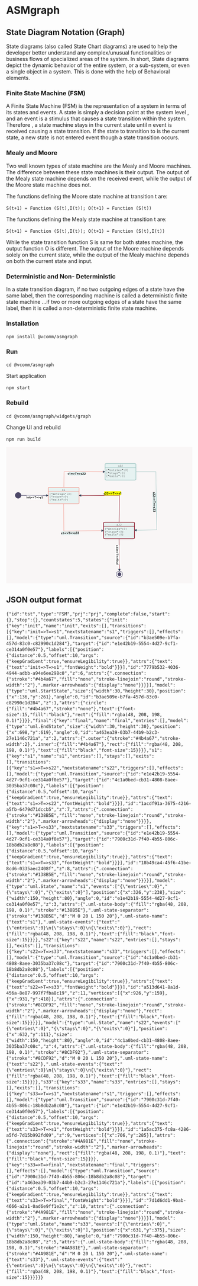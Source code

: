 # ASMgraph
## State Diagram Notation (Graph) 

State diagrams (also called State Chart diagrams) are used to help the developer better understand any complex/unusual functionalities or business flows of specialized areas of the system. In short, State diagrams depict the dynamic behavior of the entire system, or a sub-system, or even a single object in a system. This is done with the help of Behavioral elements.

### Finite State Machine (FSM) 

A Finite State Machine (FSM) is the representation of a system in terms of its states and events. A state is simply a decision point at the system level , and an event is a stimulus that causes a state transition within the system. Therefore , a state machine stays in the current state until n event is received causing a state transition. If the state to transition to is the current state, a new state is not entered event though a state transition occurs.

### Mealy and Moore

Two well known types of state machine are the Mealy and Moore machines. The difference between these state machines is their output. The output of the Mealy state machine depends on the received event, while the output of the Moore state machine does not.

The functions defining the Moore state machine at transition t are: 

`S(t+1) = Function (S(t),I(t)); O(t+1) = Function (S(t))`

The functions defining the Mealy state machine at transition t are: 

`S(t+1) = Function (S(t),I(t)); O(t+1) = Function (S(t),I(t))`

While the state transition function S is same for both states machine, the output function O is different. The output of the Moore machine depends solely on the current state, while the output of the Mealy machine depends on both the current state and input.

### Deterministic and Non- Deterministic

In a state transition diagram, if no two outgoing edges of a state have the same label, then the corresponding machine is called a deterministic finite state machine …if two or more outgoing edges of a state have the same label, then it is called a non-deterministic finite state machine.

### Installation

` npm install @vcomm/asmgraph `

### Run

` cd @vcomm/asmgraph `

Start application

` npm start ` 

### Rebuild

` cd @vcomm/asmgraph/widgets/graph `

Change UI and rebuild

` npm run build `

<img src="img/UMLgraph.png">

## JSON output format

```
{"id":"tst","type":"FSM","prj":"prj","complete":false,"start":{},"stop":{},"countstates":5,"states":{"init":{"key":"init","name":"init","exits":[],"transitions":[{"key":"init=>T=>s1","nextstatename":"s1","triggers":[],"effects":[],"model":{"type":"uml.Transition","source":{"id":"b3ae509e-b7fa-457d-83c0-c82990c1d284"},"target":{"id":"e1e42b19-5554-4d27-9cf1-ce314a0f0e57"},"labels":[{"position":{"distance":0.5,"offset":10,"args":{"keepGradient":true,"ensureLegibility":true}},"attrs":{"text":{"text":"init=>T=>s1","fontWeight":"bold"}}}],"id":"7779b532-4036-4944-adbb-a94e6ee298c0","z":6,"attrs":{".connection":{"stroke":"#4b4a67","fill":"none","stroke-linejoin":"round","stroke-width":"2"},".marker-arrowheads":{"display":"none"}}}}],"model":{"type":"uml.StartState","size":{"width":30,"height":30},"position":{"x":136,"y":261},"angle":0,"id":"b3ae509e-b7fa-457d-83c0-c82990c1d284","z":1,"attrs":{"circle":{"fill":"#4b4a67","stroke":"none"},"text":{"font-size":15,"fill":"black"},"rect":{"fill":"rgba(48, 208, 198, 0.1)"}}}},"final":{"key":"final","name":"final","entries":[],"model":{"type":"uml.EndState","size":{"width":30,"height":30},"position":{"x":698,"y":619},"angle":0,"id":"a463ea39-03b7-44b9-b2c3-27e1146c721a","z":2,"attrs":{".outer":{"stroke":"#4b4a67","stroke-width":2},".inner":{"fill":"#4b4a67"},"rect":{"fill":"rgba(48, 208, 198, 0.1)"},"text":{"fill":"black","font-size":15}}}},"s1":{"key":"s1","name":"s1","entries":[],"stays":[],"exits":[],"transitions":[{"key":"s1=>T=>s22","nextstatename":"s22","triggers":[],"effects":[],"model":{"type":"uml.Transition","source":{"id":"e1e42b19-5554-4d27-9cf1-ce314a0f0e57"},"target":{"id":"4c1a0bed-cb31-4808-8aee-3035ba37c08c"},"labels":[{"position":{"distance":0.5,"offset":10,"args":{"keepGradient":true,"ensureLegibility":true}},"attrs":{"text":{"text":"s1=>T=>s22","fontWeight":"bold"}}}],"id":"1acdf91a-3675-4216-a5fb-6479d71dccb5","z":7,"attrs":{".connection":{"stroke":"#138B5E","fill":"none","stroke-linejoin":"round","stroke-width":"2"},".marker-arrowheads":{"display":"none"}}}},{"key":"s1=>T=>s33","nextstatename":"s33","triggers":[],"effects":[],"model":{"type":"uml.Transition","source":{"id":"e1e42b19-5554-4d27-9cf1-ce314a0f0e57"},"target":{"id":"7900c31d-7f40-4b55-806c-18b8db2a8c08"},"labels":[{"position":{"distance":0.5,"offset":10,"args":{"keepGradient":true,"ensureLegibility":true}},"attrs":{"text":{"text":"s1=>T=>s33","fontWeight":"bold"}}}],"id":"18b49ca4-45f6-41be-8cd6-0335aec2408f","z":8,"attrs":{".connection":{"stroke":"#138B5E","fill":"none","stroke-linejoin":"round","stroke-width":"2"},".marker-arrowheads":{"display":"none"}}}}],"model":{"type":"uml.State","name":"s1","events":["{\"entries\":0}","{\"stays\":0}","{\"exits\":0}"],"position":{"x":326,"y":238},"size":{"width":150,"height":80},"angle":0,"id":"e1e42b19-5554-4d27-9cf1-ce314a0f0e57","z":3,"attrs":{".uml-state-body":{"fill":"rgba(48, 208, 198, 0.1)","stroke":"#138B5E"},".uml-state-separator":{"stroke":"#138B5E","d":"M 0 20 L 150 20"},".uml-state-name":{"text":"s1"},".uml-state-events":{"text":"{\"entries\":0}\n{\"stays\":0}\n{\"exits\":0}"},"rect":{"fill":"rgba(48, 208, 198, 0.1)"},"text":{"fill":"black","font-size":15}}}},"s22":{"key":"s22","name":"s22","entries":[],"stays":[],"exits":[],"transitions":[{"key":"s22=>T=>s33","nextstatename":"s33","triggers":[],"effects":[],"model":{"type":"uml.Transition","source":{"id":"4c1a0bed-cb31-4808-8aee-3035ba37c08c"},"target":{"id":"7900c31d-7f40-4b55-806c-18b8db2a8c08"},"labels":[{"position":{"distance":0.5,"offset":10,"args":{"keepGradient":true,"ensureLegibility":true}},"attrs":{"text":{"text":"s22=>T=>s33","fontWeight":"bold"}}}],"id":"a513d641-8a1d-456a-8e87-997f7fba8c19","z":11,"vertices":[{"x":926,"y":159},{"x":931,"y":418}],"attrs":{".connection":{"stroke":"#8CDF92","fill":"none","stroke-linejoin":"round","stroke-width":"2"},".marker-arrowheads":{"display":"none"},"rect":{"fill":"rgba(48, 208, 198, 0.1)"},"text":{"fill":"black","font-size":15}}}}],"model":{"type":"uml.State","name":"s22","events":["{\"entries\":0}","{\"stays\":0}","{\"exits\":0}"],"position":{"x":632,"y":111},"size":{"width":150,"height":80},"angle":0,"id":"4c1a0bed-cb31-4808-8aee-3035ba37c08c","z":4,"attrs":{".uml-state-body":{"fill":"rgba(48, 208, 198, 0.1)","stroke":"#8CDF92"},".uml-state-separator":{"stroke":"#8CDF92","d":"M 0 20 L 150 20"},".uml-state-name":{"text":"s22"},".uml-state-events":{"text":"{\"entries\":0}\n{\"stays\":0}\n{\"exits\":0}"},"rect":{"fill":"rgba(48, 208, 198, 0.1)"},"text":{"fill":"black","font-size":15}}}},"s33":{"key":"s33","name":"s33","entries":[],"stays":[],"exits":[],"transitions":[{"key":"s33=>T=>s1","nextstatename":"s1","triggers":[],"effects":[],"model":{"type":"uml.Transition","source":{"id":"7900c31d-7f40-4b55-806c-18b8db2a8c08"},"target":{"id":"e1e42b19-5554-4d27-9cf1-ce314a0f0e57"},"labels":[{"position":{"distance":0.5,"offset":10,"args":{"keepGradient":true,"ensureLegibility":true}},"attrs":{"text":{"text":"s33=>T=>s1","fontWeight":"bold"}}}],"id":"1a5ac375-fc8a-4286-a5fd-7d15b992fd09","z":9,"vertices":[{"x":706,"y":285}],"attrs":{".connection":{"stroke":"#4A981E","fill":"none","stroke-linejoin":"round","stroke-width":"2"},".marker-arrowheads":{"display":"none"},"rect":{"fill":"rgba(48, 208, 198, 0.1)"},"text":{"fill":"black","font-size":15}}}},{"key":"s33=>T=>final","nextstatename":"final","triggers":[],"effects":[],"model":{"type":"uml.Transition","source":{"id":"7900c31d-7f40-4b55-806c-18b8db2a8c08"},"target":{"id":"a463ea39-03b7-44b9-b2c3-27e1146c721a"},"labels":[{"position":{"distance":0.5,"offset":10,"args":{"keepGradient":true,"ensureLegibility":true}},"attrs":{"text":{"text":"s33=>T=>final","fontWeight":"bold"}}}],"id":"7d1d6dd1-9bab-4666-a2a1-0ad6e9ff1e2c","z":10,"attrs":{".connection":{"stroke":"#4A981E","fill":"none","stroke-linejoin":"round","stroke-width":"2"},".marker-arrowheads":{"display":"none"}}}}],"model":{"type":"uml.State","name":"s33","events":["{\"entries\":0}","{\"stays\":0}","{\"exits\":0}"],"position":{"x":631,"y":375},"size":{"width":150,"height":80},"angle":0,"id":"7900c31d-7f40-4b55-806c-18b8db2a8c08","z":5,"attrs":{".uml-state-body":{"fill":"rgba(48, 208, 198, 0.1)","stroke":"#4A981E"},".uml-state-separator":{"stroke":"#4A981E","d":"M 0 20 L 150 20"},".uml-state-name":{"text":"s33"},".uml-state-events":{"text":"{\"entries\":0}\n{\"stays\":0}\n{\"exits\":0}"},"rect":{"fill":"rgba(48, 208, 198, 0.1)"},"text":{"fill":"black","font-size":15}}}}}}
```